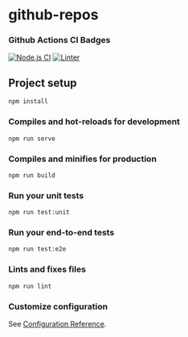 # github-repos

### Github Actions CI Badges

[![Node.js CI](https://github.com/chokonaira/github-profiles/actions/workflows/build.yml/badge.svg)](https://github.com/chokonaira/github-profiles/actions/workflows/build.yml) [![Linter](https://github.com/chokonaira/github-profiles/actions/workflows/linter.yml/badge.svg)](https://github.com/chokonaira/github-profiles/actions/workflows/linter.yml)


## Project setup
```
npm install
```

### Compiles and hot-reloads for development
```
npm run serve
```

### Compiles and minifies for production
```
npm run build
```

### Run your unit tests
```
npm run test:unit
```

### Run your end-to-end tests
```
npm run test:e2e
```

### Lints and fixes files
```
npm run lint
```

### Customize configuration
See [Configuration Reference](https://cli.vuejs.org/config/).
